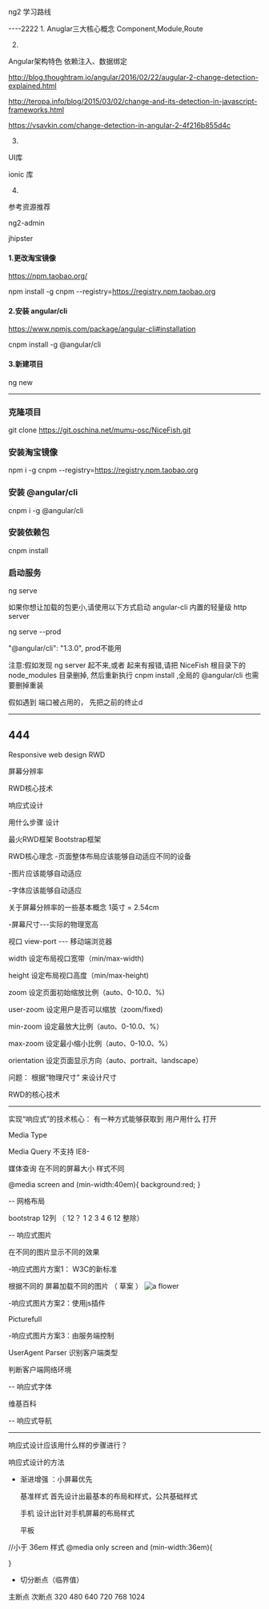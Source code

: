 ng2 学习路线

----2222
1.
Anuglar三大核心概念
Component,Module,Route

2.
Angular架构特色
依赖注入、数据绑定

http://blog.thoughtram.io/angular/2016/02/22/augular-2-change-detection-explained.html

http://teropa.info/blog/2015/03/02/change-and-its-detection-in-javascript-frameworks.html

https://vsavkin.com/change-detection-in-angular-2-4f216b855d4c

3.
UI库

ionic 库

4.
参考资源推荐

ng2-admin

jhipster


#### 1.更改淘宝镜像
https://npm.taobao.org/

npm install -g cnpm --registry=https://registry.npm.taobao.org

#### 2.安装 angular/cli

https://www.npmjs.com/package/angular-cli#installation

cnpm install -g @angular/cli

#### 3.新建项目
ng new <project-name>


---

### 克隆项目
git clone https://git.oschina.net/mumu-osc/NiceFish.git

### 安装淘宝镜像
npm i -g cnpm --registry=https://registry.npm.taobao.org

### 安装 @angular/cli
cnpm i -g  @angular/cli

### 安装依赖包
cnpm install

### 启动服务
ng serve

如果你想让加载的包更小,请使用以下方式启动 angular-cli 内置的轻量级 http server

ng serve --prod

"@angular/cli": "1.3.0",   prod不能用

注意:假如发现 ng server 起不来,或者 起来有报错,请把 NiceFish  根目录下的 node_modules 目录删掉,
然后重新执行 cnpm install ,全局的 @angular/cli 也需要删掉重装


假如遇到 端口被占用的， 先把之前的终止d




----------------
444
----------------

Responsive web design  RWD

屏幕分辨率

RWD核心技术

响应式设计

用什么步骤 设计

最火RWD框架  Bootstrap框架


RWD核心理念
-页面整体布局应该能够自动适应不同的设备

-图片应该能够自动适应

-字体应该能够自动适应


关于屏幕分辨率的一些基本概念
1英寸 = 2.54cm

-屏幕尺寸---实际的物理宽高



视口  view-port --- 移动端浏览器

width       设定布局视口宽带（min/max-width)

height      设定布局视口高度（min/max-height)

zoom        设定页面初始缩放比例（auto、0-10.0、%)

user-zoom   设定用户是否可以缩放（zoom/fixed)

min-zoom    设定最放大比例（auto、0-10.0、%）

max-zoom    设定最小缩小比例（auto、0-10.0、%）

orientation 设定页面显示方向（auto、portrait、landscape）


问题：
根据“物理尺寸” 来设计尺寸


RWD的核心技术

---
实现“响应式”的技术核心：
有一种方式能够获取到 用户用什么 打开

Media Type

Media Query  不支持 IE8-

媒体查询 在不同的屏幕大小 样式不同

@media screen and (min-width:40em){
    background:red;
}



--
网格布局

bootstrap 12列 （ 12？  1 2 3 4 6 12 整除）

--
响应式图片

在不同的图片显示不同的效果

-响应式图片方案1： W3C的新标准

根据不同的 屏幕加载不同的图片 （ 草案 ）
<picture>
    <source media="(min-width:45em)" src="images/flower-large.jpg"></source>
    <source media="min-width:18em)" src="images/flower-medium.jpg"></source>
    <img src="images/flower-small.jpg" alt=" a flower">

</pictrue>   


-响应式图片方案2：使用js插件

Picturefull

-响应式图片方案3：由服务端控制

UserAgent Parser 识别客户端类型

判断客户端网络环境

--
响应式字体

维基百科


--
响应式导航



---
响应式设计应该用什么样的步骤进行？

响应式设计的方法

- 渐进增强 ：小屏幕优先

    基准样式        首先设计出最基本的布局和样式，公共基础样式

    手机            设计出针对手机屏幕的布局样式

    平板

//小于 36em 样式
@media only screen and (min-width:36em){

}



- 切分断点（临界值）

主断点      次断点
320
            480
            640
720
            768
1024






